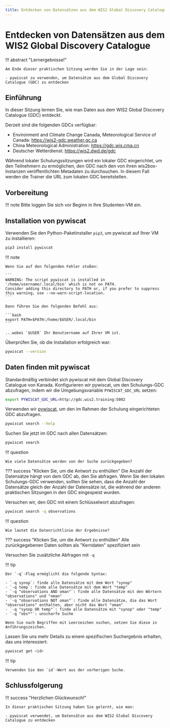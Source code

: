 ```yaml
---
title: Entdecken von Datensätzen aus dem WIS2 Global Discovery Catalogue
---
```


# Entdecken von Datensätzen aus dem WIS2 Global Discovery Catalogue

!!! abstract "Lernergebnisse!"

    Am Ende dieser praktischen Sitzung werden Sie in der Lage sein:

    - pywiscat zu verwenden, um Datensätze aus dem Global Discovery Catalogue (GDC) zu entdecken

## Einführung

In dieser Sitzung lernen Sie, wie man Daten aus dem WIS2 Global Discovery Catalogue (GDC) entdeckt.

Derzeit sind die folgenden GDCs verfügbar:

- Environment and Climate Change Canada, Meteorological Service of Canada: <https://wis2-gdc.weather.gc.ca>
- China Meteorological Administration: <https://gdc.wis.cma.cn>
- Deutscher Wetterdienst: <https://wis2.dwd.de/gdc>

Während lokaler Schulungssitzungen wird ein lokaler GDC eingerichtet, um den Teilnehmern zu ermöglichen, den GDC nach den von ihren wis2box-Instanzen veröffentlichten Metadaten zu durchsuchen. In diesem Fall werden die Trainer die URL zum lokalen GDC bereitstellen.

## Vorbereitung

!!! note
    Bitte loggen Sie sich vor Beginn in Ihre Studenten-VM ein.

## Installation von pywiscat

Verwenden Sie den Python-Paketinstaller `pip3`, um pywiscat auf Ihrer VM zu installieren:
```bash
pip3 install pywiscat
```

!!! note

    Wenn Sie auf den folgenden Fehler stoßen:

    ```
    WARNING: The script pywiscat is installed in '/home/username/.local/bin' which is not on PATH.
    Consider adding this directory to PATH or, if you prefer to suppress this warning, use --no-warn-script-location.
    ```

    Dann führen Sie den folgenden Befehl aus:

    ```bash
    export PATH=$PATH:/home/$USER/.local/bin
    ```

    ...wobei `$USER` Ihr Benutzername auf Ihrer VM ist.

Überprüfen Sie, ob die Installation erfolgreich war:

```bash
pywiscat --version
```

## Daten finden mit pywiscat

Standardmäßig verbindet sich pywiscat mit dem Global Discovery Catalogue von Kanada. Konfigurieren wir pywiscat, um den Schulungs-GDC abzufragen, indem wir die Umgebungsvariable `PYWISCAT_GDC_URL` setzen:

```bash
export PYWISCAT_GDC_URL=http://gdc.wis2.training:5002
```

Verwenden wir [pywiscat](https://github.com/wmo-im/pywiscat), um den im Rahmen der Schulung eingerichteten GDC abzufragen.

```bash
pywiscat search --help
```

Suchen Sie jetzt im GDC nach allen Datensätzen:

```bash
pywiscat search
```

!!! question

    Wie viele Datensätze werden von der Suche zurückgegeben?

??? success "Klicken Sie, um die Antwort zu enthüllen"
    Die Anzahl der Datensätze hängt von dem GDC ab, den Sie abfragen. Wenn Sie den lokalen Schulungs-GDC verwenden, sollten Sie sehen, dass die Anzahl der Datensätze gleich der Anzahl der Datensätze ist, die während der anderen praktischen Sitzungen in den GDC eingespeist wurden.

Versuchen wir, den GDC mit einem Schlüsselwort abzufragen:

```bash
pywiscat search -q observations
```

!!! question

    Wie lautet die Datenrichtlinie der Ergebnisse?

??? success "Klicken Sie, um die Antwort zu enthüllen"
    Alle zurückgegebenen Daten sollten als "Kerndaten" spezifiziert sein

Versuchen Sie zusätzliche Abfragen mit `-q`

!!! tip

    Der `-q`-Flag ermöglicht die folgende Syntax:

    - `-q synop`: finde alle Datensätze mit dem Wort "synop"
    - `-q temp`: finde alle Datensätze mit dem Wort "temp"
    - `-q "observations AND oman"`: finde alle Datensätze mit den Wörtern "observations" und "oman"
    - `-q "observations NOT oman"`: finde alle Datensätze, die das Wort "observations" enthalten, aber nicht das Wort "oman"
    - `-q "synop OR temp"`: finde alle Datensätze mit "synop" oder "temp"
    - `-q "obs*"`: unscharfe Suche

    Wenn Sie nach Begriffen mit Leerzeichen suchen, setzen Sie diese in Anführungszeichen.

Lassen Sie uns mehr Details zu einem spezifischen Suchergebnis erhalten, das uns interessiert:

```bash
pywiscat get <id>
```

!!! tip

    Verwenden Sie den `id`-Wert aus der vorherigen Suche.


## Schlussfolgerung

!!! success "Herzlichen Glückwunsch!"

    In dieser praktischen Sitzung haben Sie gelernt, wie man:

    - pywiscat verwendet, um Datensätze aus dem WIS2 Global Discovery Catalogue zu entdecken